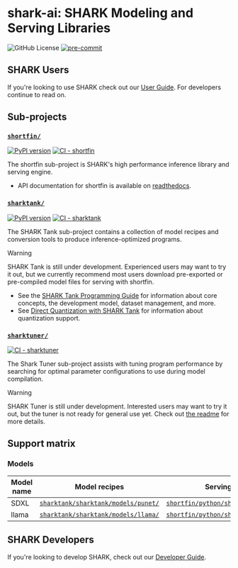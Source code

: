 # shark-ai: SHARK Modeling and Serving Libraries

![GitHub License](https://img.shields.io/github/license/nod-ai/shark-ai)
[![pre-commit](https://img.shields.io/badge/pre--commit-enabled-brightgreen?logo=pre-commit)](https://github.com/pre-commit/pre-commit)

## SHARK Users

If you're looking to use SHARK check out our [User Guide](docs/user_guide.md). For developers continue to read on.

<!-- TODO: high level overview, features when components are used together -->

## Sub-projects

### [`shortfin/`](./shortfin/)

<!-- TODO: features list here? -->

[![PyPI version](https://badge.fury.io/py/shortfin.svg)](https://badge.fury.io/py/shortfin) [![CI - shortfin](https://github.com/nod-ai/shark-ai/actions/workflows/ci-libshortfin.yml/badge.svg?event=push)](https://github.com/nod-ai/shark-ai/actions/workflows/ci-libshortfin.yml?query=event%3Apush)

The shortfin sub-project is SHARK's high performance inference library and
serving engine.

* API documentation for shortfin is available on
  [readthedocs](https://shortfin.readthedocs.io/en/latest/).

### [`sharktank/`](./sharktank/)

[![PyPI version](https://badge.fury.io/py/sharktank.svg)](https://badge.fury.io/py/sharktank) [![CI - sharktank](https://github.com/nod-ai/shark-ai/actions/workflows/ci-sharktank.yml/badge.svg?event=push)](https://github.com/nod-ai/shark-ai/actions/workflows/ci-sharktank.yml?query=event%3Apush)

The SHARK Tank sub-project contains a collection of model recipes and
conversion tools to produce inference-optimized programs.

> [!WARNING]
> SHARK Tank is still under development. Experienced users may want to try it
> out, but we currently recommend most users download pre-exported or
> pre-compiled model files for serving with shortfin.

<!-- TODO: features list here? -->

* See the [SHARK Tank Programming Guide](./docs/programming_guide.md) for
  information about core concepts, the development model, dataset management,
  and more.
* See [Direct Quantization with SHARK Tank](./docs/quantization.md)
  for information about quantization support.

### [`sharktuner/`](./sharktuner/)

[![CI - sharktuner](https://github.com/nod-ai/shark-ai/actions/workflows/ci-sharktuner.yml/badge.svg?event=push)](https://github.com/nod-ai/shark-ai/actions/workflows/ci-sharktuner.yml?query=event%3Apush)

The Shark Tuner sub-project assists with tuning program performance by searching for
optimal parameter configurations to use during model compilation.

> [!WARNING]
> SHARK Tuner is still under development. Interested users may want
> to try it out, but the tuner is not ready for general use yet. Check out
> [the readme](sharktuner/README.md) for more details.

## Support matrix

<!-- TODO: version requirements for Python, ROCm, Linux, etc.  -->

### Models

Model name | Model recipes | Serving apps | Guide |
---------- | ------------- | ------------ | ----- |
SDXL       | [`sharktank/sharktank/models/punet/`](https://github.com/nod-ai/shark-ai/tree/main/sharktank/sharktank/models/punet) | [`shortfin/python/shortfin_apps/sd/`](https://github.com/nod-ai/shark-ai/tree/main/shortfin/python/shortfin_apps/sd) | [shortfin/python/shortfin_apps/sd/README.md](shortfin/python/shortfin_apps/sd/README.md)
llama      | [`sharktank/sharktank/models/llama/`](https://github.com/nod-ai/shark-ai/tree/main/sharktank/sharktank/models/llama) | [`shortfin/python/shortfin_apps/llm/`](https://github.com/nod-ai/shark-ai/tree/main/shortfin/python/shortfin_apps/llm) | [docs/shortfin/llm/user/llama_serving.md](docs/shortfin/llm/user/llama_serving.md)

## SHARK Developers

If you're looking to develop SHARK, check out our [Developer Guide](docs/developer_guide.md).
